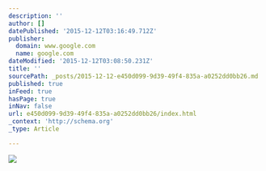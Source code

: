 ```yaml
---
description: ''
author: []
datePublished: '2015-12-12T03:16:49.712Z'
publisher:
  domain: www.google.com
  name: google.com
dateModified: '2015-12-12T03:08:50.231Z'
title: ''
sourcePath: _posts/2015-12-12-e450d099-9d39-49f4-835a-a0252dd0bb26.md
published: true
inFeed: true
hasPage: true
inNav: false
url: e450d099-9d39-49f4-835a-a0252dd0bb26/index.html
_context: 'http://schema.org'
_type: Article

---
```

![](http://wordlesstech.com/wp-content/uploads/2012/03/Evacuated-Tube-Transport-1.jpg)